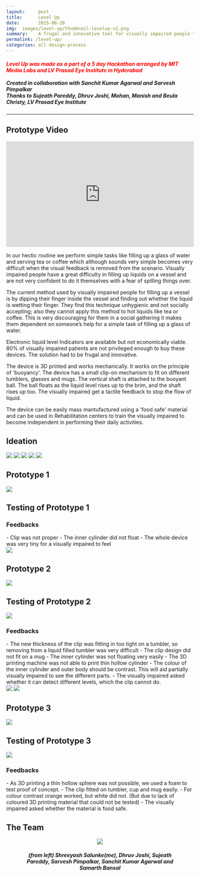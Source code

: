 ```yaml
---
layout:     post
title:      Level Up
date:       2015-06-20
img:  images/level-up/thumbnail-levelup-v2.png
summary:    A frugal and innovative tool for visually impaired people to fill up hot and cold beverages in cups, mug, tumbler, etc.
permalink: /level-up/
categories: all design-process
---
```


<h5><span style="color:red;">Level Up was made as a part of a 5 day Hackathon arranged by MIT Media Labs and LV Prasad Eye Institute in Hyderabad</span><br><br>
<i>Created in collaboration with Sanchit Kumar Agarwal and Sarvesh Pimpalkar<br>
Thanks to Sujeath Pareddy, Dhruv Joshi, Mohan, Manish and Beula Christy, LV Prasad Eye Institute</i></h5><hr>

<h2>Prototype Video</h2>
<style>.embed-container { position: relative; padding-bottom: 56.25%; height: 0; overflow: hidden; max-width: 100%; } .embed-container iframe, .embed-container object, .embed-container embed { position: absolute; top: 0; left: 0; width: 100%; height: 100%; }</style><div class='embed-container'><iframe src='https://player.vimeo.com/video/134692853' frameborder='0' webkitAllowFullScreen mozallowfullscreen allowFullScreen></iframe></div>

In our hectic routine we perform simple tasks like filling up a glass of water and serving tea or coffee which although sounds very simple becomes very difficult when the visual feedback is removed from the scenario. Visually impaired people have a great difficulty in filling up liquids on a vessel and are not very confident to do it themselves with a fear of spilling things over.

The current method used by visually impaired people for filling up a vessel is by dipping their finger inside the vessel and finding out whether the liquid is wetting their finger. They find this technique unhygienic and not socially accepting; also they cannot apply this method to hot liquids like tea or coffee. This is very discouraging for them in a social gathering it makes them dependent on someone’s help for a simple task of filling up a glass of water.

Electronic liquid level Indicators are available but not economically viable. 80% of visually impaired patients are not privileged enough to buy these devices. The solution had to be frugal and innovative.

The device is 3D printed and works mechanically. It works on the principle of 'buoyancy'. The device has a small clip-on mechanism to fit on different tumblers, glasses and mugs. The vertical shaft is attached to the buoyant ball. The ball floats as the liquid level rises up to the brim, and the shaft rises up too. The visually impaired get a tactile feedback to stop the flow of liquid.

The device can be easily mass mantufactured using a 'food safe' material and can be used in Rehabilitation centers to train the visually impaired to become independent in performing their daily activities.

<h2>Ideation</h2>
<img src="/images/level-up/01-idea1.png">
<img src="/images/level-up/02-idea2.png">
<img src="/images/level-up/03-idea3.png">
<img src="/images/level-up/04-idea4.png">
<img src="/images/level-up/05-idea5-v2.png">
<h2>Prototype 1</h2>
<img src="/images/level-up/09-prototype1.JPG">
<h2>Testing of Prototype 1</h2>
<h3>Feedbacks</h3>
- Clip was not proper
- The inner cylinder did not float
- The whole device was very tiny for a visually impaired to feel<br>
<img src="/images/level-up/06-idea5.png">
<h2>Prototype 2</h2>
<img src="/images/level-up/10-prototype2.JPG">
<h2>Testing of Prototype 2</h2>
<img src="/images/level-up/14-testing-prototype-2.gif">
<h3>Feedbacks</h3>
- The new thickness of the clip was fitting in too tight on a tumbler, so removing from a liquid filled tumbler was very difficult
- The clip design did not fit on a mug
- The inner cylinder was not floating very easily
- The 3D printing machine was not able to print thin hollow cylinder
- The colour of the inner cylinder and outer body should be contrast. This will aid partially visually impaired to see the different parts.
- The visually impaired asked whether it can detect different levels, which the clip cannot do.<br>
<img src="/images/level-up/07-idea5.png">
<img src="/images/level-up/08-idea5.png">
<h2>Prototype 3</h2>
<img src="/images/level-up/11-prototype3.JPG">
<h2>Testing of Prototype 3</h2>
<img src="/images/level-up/15-testing-prototype-3-v2.gif">
<h3>Feedbacks</h3>
- As 3D printing a thin hollow sphere was not possible, we used a foam to test proof of concept.
- The clip fitted on tumbler, cup and mug easily.
- For colour contrast orange worked, but white did not. (But due to lack of coloured 3D printing material that could not be tested)
- The visually impaired asked whether the material is food safe.
<h2>The Team</h2>
<figure><center><img src="/images/level-up/12-team.jpeg">
<figcaption align="center"><h5>(from left) Shreeyash Salunke(me), Dhruv Joshi, Sujeath Pareddy, Sarvesh Pimpalkar, Sanchit Kumar Agarwal and Samarth Bansal</h5></figcaption></center></figure>

